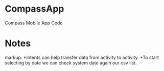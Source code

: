 # CompassApp
Compass Mobile App Code
# Notes
markup: *Intents can help transfer data from activity to activity.
*To start selecting by date we can check system date again our csv list.
